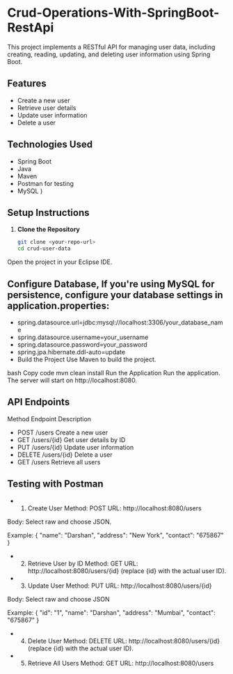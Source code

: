 # Crud-Operations-With-SpringBoot-RestApi

This project implements a RESTful API for managing user data, including creating, reading, updating, and deleting user information using Spring Boot.

## Features
- Create a new user
- Retrieve user details
- Update user information
- Delete a user

## Technologies Used
- Spring Boot
- Java
- Maven
- Postman for testing
- MySQL )

## Setup Instructions

1. **Clone the Repository**
   ```bash
   git clone <your-repo-url>
   cd crud-user-data
Open the project in your Eclipse IDE.

## Configure Database, If you're using MySQL for persistence, configure your database settings in application.properties:

- spring.datasource.url=jdbc:mysql://localhost:3306/your_database_name
- spring.datasource.username=your_username
- spring.datasource.password=your_password
- spring.jpa.hibernate.ddl-auto=update
- Build the Project Use Maven to build the project.

bash
Copy code
mvn clean install
Run the Application Run the application. The server will start on http://localhost:8080.

## API Endpoints
Method	Endpoint	Description
- POST	/users	Create a new user
- GET	/users/{id}	Get user details by ID
- PUT	/users/{id}	Update user information
- DELETE	/users/{id}	Delete a user
- GET	/users	Retrieve all users

##  Testing with Postman
- 1. Create User
Method: POST
URL: http://localhost:8080/users

Body: Select raw and choose JSON.

Example:
{
    "name": "Darshan",
    "address": "New York",
    "contact": "675867"
}

- 2. Retrieve User by ID
Method: GET
URL: http://localhost:8080/users/{id} (replace {id} with the actual user ID).

- 3. Update User
Method: PUT
URL: http://localhost:8080/users/{id}

Body: Select raw and choose JSON

Example:
{
    "id": "1",
    "name": "Darshan",
    "address": "Mumbai",
    "contact": "675867"
}

- 4. Delete User
Method: DELETE
URL: http://localhost:8080/users/{id} (replace {id} with the actual user ID).

- 5. Retrieve All Users
Method: GET
URL: http://localhost:8080/users

